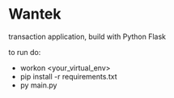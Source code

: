 # Wantek
transaction application, build with Python Flask

to run do: 
- workon <your_virtual_env>
- pip install -r requirements.txt
- py main.py
